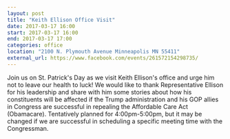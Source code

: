```yaml
---
layout: post
title: "Keith Ellison Office Visit"
date: 2017-03-17 16:00
start: 2017-03-17 16:00
end: 2017-03-17 17:00
categories: office
location: "2100 N. Plymouth Avenue Minneapolis MN 55411"
external_url: https://www.facebook.com/events/261572154298735/
---
```

Join us on St. Patrick's Day as we visit Keith Ellison's office and urge him not to leave our health to luck! We would like to thank Representative Ellison for his leadership and share with him some stories about how his constituents will be affected if the Trump administration and his GOP allies in Congress are successful in repealing the Affordable Care Act (Obamacare). Tentatively planned for 4:00pm-5:00pm, but it may be changed if we are successful in scheduling a specific meeting time with the Congressman.
